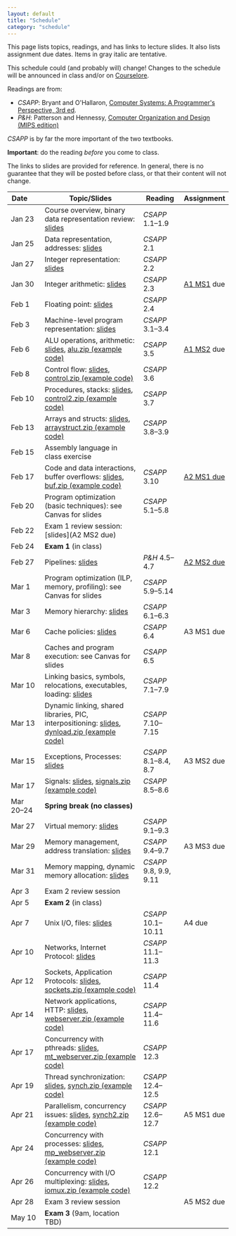 ```yaml
---
layout: default
title: "Schedule"
category: "schedule"
---
```


This page lists topics, readings, and has links to lecture slides.
It also lists assignment due dates.  Items <span class="tentative">in
gray italic</span> are tentative.

This schedule could (and probably will) change!  Changes
to the schedule will be announced in class and/or on
[Courselore](https://courselore.org/).

Readings are from:
* *CSAPP*: Bryant and O'Hallaron, [Computer Systems: A Programmer's Perspective, 3rd ed](https://csapp.cs.cmu.edu/).
* *P&amp;H*: Patterson and Hennessy, [Computer Organization and Design (MIPS edition)](https://www.elsevier.com/books/computer-organization-and-design-mips-edition/patterson/978-0-12-407726-3)

*CSAPP* is by far the more important of the two textbooks.

**Important**: do the reading *before*
you come to class.

The links to slides are provided for reference.  In general, there is no
guarantee that they will be posted before class, or that their content
will not change.

Date&nbsp;&nbsp;&nbsp;&nbsp;&nbsp; | Topic/Slides | Reading | Assignment
------------------ | ------------ | ------- | ----------
Jan 23 | Course overview, binary data representation review: [slides](lectures/lecture01-public.pdf) | *CSAPP* 1.1–1.9 | 
Jan 25 | Data representation, addresses: [slides](lectures/lecture02-public.pdf) | *CSAPP* 2.1 | 
Jan 27 | Integer representation: [slides](lectures/lecture03-public.pdf) | *CSAPP* 2.2 | 
Jan 30 | Integer arithmetic: [slides](lectures/lecture04-public.pdf) | *CSAPP* 2.3 | [A1 MS1](assign/assign01.html) due
Feb 1 | Floating point: [slides](lectures/lecture05-public.pdf) | *CSAPP* 2.4 | 
Feb 3 | Machine-level program representation: [slides](lectures/lecture06-public.pdf) | *CSAPP* 3.1–3.4 | 
Feb 6 | ALU operations, arithmetic: [slides](lectures/lecture07-public.pdf), [alu.zip (example code)](lectures/alu.zip) | *CSAPP* 3.5 | [A1 MS2](assign/assign01.html) due
Feb 8 | Control flow: [slides](lectures/lecture08-public.pdf), [control.zip (example code)](lectures/control.zip) | *CSAPP* 3.6 | 
Feb 10 | Procedures, stacks: [slides](lectures/lecture09-public.pdf), [control2.zip (example code)](lectures/control2.zip) | *CSAPP* 3.7 | 
Feb 13 | Arrays and structs: [slides](lectures/lecture10-public.pdf), [arraystruct.zip (example code)](lectures/arraystruct.zip) | *CSAPP* 3.8–3.9 | 
Feb 15 | Assembly language in class exercise |  | 
Feb 17 | Code and data interactions, buffer overflows: [slides](lectures/lecture11-public.pdf), [buf.zip (example code)](lectures/buf.zip) | *CSAPP* 3.10 | [A2 MS1 due](assign/assign02.html)
Feb 20 | Program optimization (basic techniques): see Canvas for slides | *CSAPP* 5.1–5.8 | 
Feb 22 | Exam 1 review session: [slides](<span class='tentative'>A2 MS2 due</span>) |  | 
Feb 24 | **Exam 1** (in class) |  | 
Feb 27 | Pipelines: [slides](lectures/lecture13-public.pdf) | <i>P&amp;H</i> 4.5–4.7 | [A2 MS2 due](assign/assign02.html)
Mar 1 | Program optimization (ILP, memory, profiling): see Canvas for slides | *CSAPP* 5.9–5.14 | 
Mar 3 | Memory hierarchy: [slides](lectures/lecture15-public.pdf) | *CSAPP* 6.1–6.3 | 
Mar 6 | Cache policies: [slides](lectures/lecture16-public.pdf) | *CSAPP* 6.4 | <span class='tentative'>A3 MS1 due</span>
Mar 8 | Caches and program execution: see Canvas for slides | *CSAPP* 6.5 | 
Mar 10 | Linking basics, symbols, relocations, executables, loading: [slides](lectures/lecture18-public.pdf) | *CSAPP* 7.1–7.9 | 
Mar 13 | Dynamic linking, shared libraries, PIC, interpositioning: [slides](lectures/lecture19-public.pdf), [dynload.zip (example code)](lectures/dynload.zip) | *CSAPP* 7.10–7.15 | 
Mar 15 | Exceptions, Processes: [slides](lectures/lecture20-public.pdf) | *CSAPP* 8.1–8.4, 8.7 | <span class='tentative'>A3 MS2 due</span>
Mar 17 | Signals: [slides](lectures/lecture21-public.pdf), [signals.zip (example code)](lectures/signals.zip) | *CSAPP* 8.5–8.6 | 
Mar 20–24 | **Spring break (no classes)** |  | 
Mar 27 | Virtual memory: [slides](lectures/lecture22-public.pdf) | *CSAPP* 9.1–9.3 | 
Mar 29 | Memory management, address translation: [slides](lectures/lecture23-public.pdf) | *CSAPP* 9.4–9.7 | <span class='tentative'>A3 MS3 due</span>
Mar 31 | Memory mapping, dynamic memory allocation: [slides](lectures/lecture24-public.pdf) | *CSAPP* 9.8, 9.9, 9.11 | 
Apr 3 | Exam 2 review session |  | 
Apr 5 | **Exam 2** (in class) |  | 
Apr 7 | Unix I/O, files: [slides](lectures/lecture25-public.pdf) | *CSAPP* 10.1–10.11 | <span class='tentative'>A4 due</span>
Apr 10 | Networks, Internet Protocol: [slides](lectures/lecture26-public.pdf) | *CSAPP* 11.1–11.3 | 
Apr 12 | Sockets, Application Protocols: [slides](lectures/lecture27-public.pdf), [sockets.zip (example code)](lectures/sockets.zip) | *CSAPP* 11.4 | 
Apr 14 | Network applications, HTTP: [slides](lectures/lecture28-public.pdf), [webserver.zip (example code)](lectures/webserver.zip) | *CSAPP* 11.4–11.6 | 
Apr 17 | Concurrency with pthreads: [slides](lectures/lecture29-public.pdf), [mt_webserver.zip (example code)](lectures/mt_webserver.zip) | *CSAPP* 12.3 | 
Apr 19 | Thread synchronization: [slides](lectures/lecture30-public.pdf), [synch.zip (example code)](lectures/synch.zip) | *CSAPP* 12.4–12.5 | 
Apr 21 | Parallelism, concurrency issues: [slides](lectures/lecture31-public.pdf), [synch2.zip (example code)](lectures/synch2.zip) | *CSAPP* 12.6–12.7 | <span class='tentative'>A5 MS1 due</span>
Apr 24 | Concurrency with processes: [slides](lectures/lecture32-public.pdf), [mp_webserver.zip (example code)](lectures/mp_webserver.zip) | *CSAPP* 12.1 | 
Apr 26 | Concurrency with I/O multiplexing: [slides](lectures/lecture33-public.pdf), [iomux.zip (example code)](lectures/iomux.zip) | *CSAPP* 12.2 | 
Apr 28 | Exam 3 review session |  | <span class='tentative'>A5 MS2 due</span>
May 10 | **Exam 3** (9am, location TBD) |  | 
